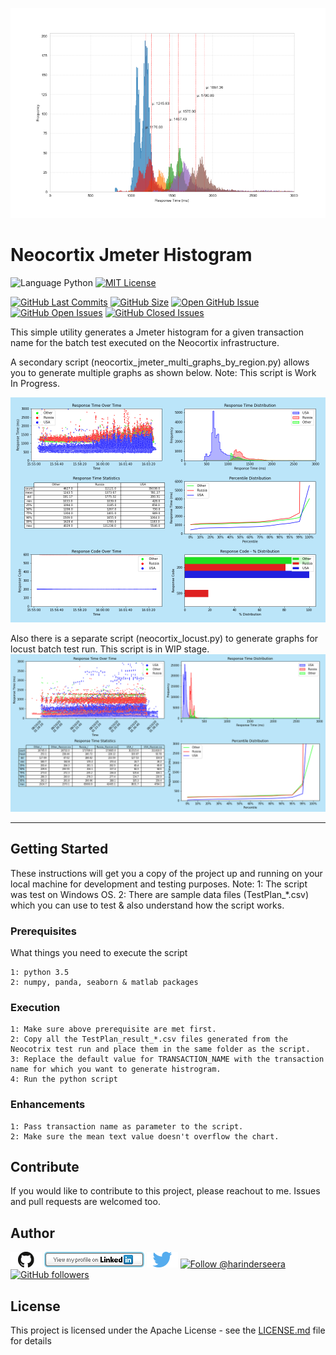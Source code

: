 ![index](https://github.com/hseera/neocortix-jmeter-histogram/blob/main/images/histogram.png)

# Neocortix Jmeter Histogram
![Language Python](https://img.shields.io/badge/%20Language-python-blue.svg) [![MIT License](http://img.shields.io/badge/License-MIT-blue.png)](LICENSE)

[![GitHub Last Commits](https://img.shields.io/github/last-commit/hseera/neocortix-jmeter-histogram.svg)](https://github.com/hseera/neocortix-jmeter-histograms/commits/) [![GitHub Size](https://img.shields.io/github/repo-size/hseera/neocortix-jmeter-histogram.svg)](https://github.com/hseera/neocortix-jmeter-histogram/)
[![Open GitHub Issue](https://img.shields.io/badge/Open-Incident-brightgreen.svg)](https://github.com/hseera/neocortix-jmeter-histogram/issues/new/choose)
[![GitHub Open Issues](https://img.shields.io/github/issues/hseera/python-utilities?color=purple)](https://github.com/hseera/neocortix-jmeter-histogram/issues?q=is%3Aopen+is%3Aissue)
[![GitHub Closed Issues](https://img.shields.io/github/issues-closed/hseera/python-utilities?color=purple)](https://github.com/hseera/neocortix-jmeter-histogram/issues?q=is%3Aclosed+is%3Aissue)

This simple utility generates a Jmeter histogram for a given transaction name for the batch test executed on the Neocortix infrastructure.

A secondary script (neocortix_jmeter_multi_graphs_by_region.py) allows you to generate multiple graphs as shown below. 
Note: This script is Work In Progress.

![index](https://github.com/hseera/neocortix-jmeter-histogram/blob/main/images/graphs.png)


Also there is a separate script (neocortix_locust.py) to generate graphs for locust batch test run. This script is in WIP stage.
![index](https://github.com/hseera/neocortix-jmeter-histogram/blob/main/images/locust-graphs.png)

---
## Getting Started

These instructions will get you a copy of the project up and running on your local machine for development and testing purposes.
Note: 
1: The script was test on Windows OS.
2: There are sample data files (TestPlan_*.csv) which you can use to test & also understand how the script works.


### Prerequisites

What things you need to execute the script

```
1: python 3.5
2: numpy, panda, seaborn & matlab packages

```

### Execution

```
1: Make sure above prerequisite are met first.
2: Copy all the TestPlan_result_*.csv files generated from the Neocotrix test run and place them in the same folder as the script.
3: Replace the default value for TRANSACTION_NAME with the transaction name for which you want to generate histrogram.
4: Run the python script
```

### Enhancements
```
1: Pass transaction name as parameter to the script.
2: Make sure the mean text value doesn't overflow the chart.
```

## Contribute

If you would like to contribute to this project, please reachout to me. Issues and pull requests are welcomed too.

## Author
[<img id="github" src="./images/github.png" width="50" a="https://github.com/hseera/">](https://github.com/hseera/)    [<img src="./images/linkedin.png" style="max-width:100%;" >](https://www.linkedin.com/in/hpseera) [<img id="twitter" src="./images/twitter.png" width="50" a="twitter.com/HarinderSeera/">](https://twitter.com/@HarinderSeera) <a href="https://twitter.com/intent/follow?screen_name=harinderseera"> <img src="https://img.shields.io/twitter/follow/harinderseera.svg?label=Follow%20@harinderseera" alt="Follow @harinderseera" /> </a>          [![GitHub followers](https://img.shields.io/github/followers/hseera.svg?style=social&label=Follow&maxAge=2592000)](https://github.com/hseera?tab=followers)


## License

This project is licensed under the Apache License - see the [LICENSE.md](LICENSE.md) file for details


